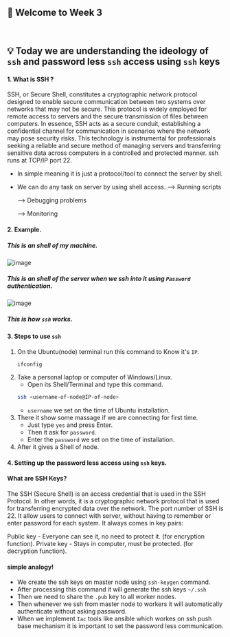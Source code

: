 ## 🚀 Welcome to Week 3
<br>

## 💡 Today we are understanding the ideology of `ssh` and password less `ssh` access using `ssh` keys 

#### 1. What is SSH ?
SSH, or Secure Shell, constitutes a cryptographic network protocol designed to enable secure communication between two systems over networks that may not be secure. This protocol is widely employed for remote access to servers and the secure transmission of files between computers. In essence, SSH acts as a secure conduit, establishing a confidential channel for communication in scenarios where the network may pose security risks. This technology is instrumental for professionals seeking a reliable and secure method of managing servers and transferring sensitive data across computers in a controlled and protected manner. ssh runs at TCP/IP port 22. 
 
 - In simple meaning it is just a protocol/tool to connect the server by shell.
 - We can do any task on server by using shell access.
    --> Running scripts 

    --> Debugging problems

    --> Monitoring 

#### 2. Example.
##### This is an shell of my machine. 
![image](https://github.com/user-attachments/assets/695777b8-b8b5-4491-bd26-a47e566463d1)


##### This is an shell of the server when we ssh into it using `Password` authentication.
![image](https://github.com/user-attachments/assets/ef9c0185-9f35-4e05-a082-a2d94c911ef9)

##### This is how `ssh` works.

#### 3. Steps to use `ssh`

1. On the Ubuntu(node) terminal run this command to Know it's `IP`.
    ````bash
    ifconfig
    ````
2. Take a personal laptop or computer of Windows/Linux.
    - Open its Shell/Terminal and type this command.
    ````bash
    ssh <username-of-node@IP-of-node>
    ````
    - `username` we set on the time of Ubuntu installation.
3. There it show some massage if we are connecting for first time.
    - Just type `yes` and press Enter.
    - Then it ask for `password`.
    - Enter the `password` we set on the time of installation.
4. After it gives a Shell of node.

#### 4. Setting up the password less access using `ssh` keys.
#### What are SSH Keys?
The SSH (Secure Shell) is an access credential that is used in the SSH Protocol. In other words, it is a cryptographic network protocol that is used for transferring encrypted data over the network. The port number of SSH is 22. It allow users to connect with server, without having to remember or enter password for each system. It always comes in key pairs:

Public key - Everyone can see it, no need to protect it. (for encryption function).
Private key - Stays in computer, must be protected. (for decryption function).
#### simple analogy!
 - We create the ssh keys on master node using `ssh-keygen` command.
 - After processing this command it will generate the ssh keys `~/.ssh` 
 - Then we need to share the `.pub` key to all worker nodes.
 - Then whenever we ssh from master node to workers it will automatically authenticate without asking password. 
 - When we implement `Iac` tools like ansible which workes on ssh push base mechanism it is important to set the password less communication.
 